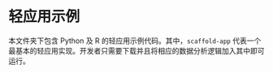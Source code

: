 # 轻应用示例 #

本文件夹下包含 Python 及 R 的轻应用示例代码。其中，`scaffold-app` 代表一个最基本的轻应用实现。开发者只需要下载并且将相应的数据分析逻辑加入其中即可运行。

